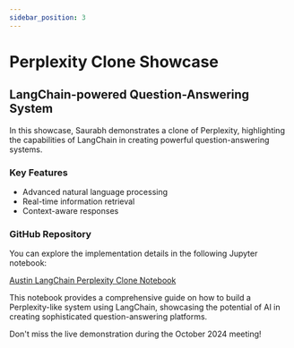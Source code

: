 ```yaml
---
sidebar_position: 3
---
```


# Perplexity Clone Showcase

## LangChain-powered Question-Answering System

In this showcase, Saurabh demonstrates a clone of Perplexity, highlighting the capabilities of LangChain in creating powerful question-answering systems.

### Key Features

- Advanced natural language processing
- Real-time information retrieval
- Context-aware responses

### GitHub Repository

You can explore the implementation details in the following Jupyter notebook:

[Austin LangChain Perplexity Clone Notebook](https://github.com/aimug-org/austin_langchain/blob/main/labs/LangChain_110/Austin_LangChain_Perpexity_Clone.ipynb)

This notebook provides a comprehensive guide on how to build a Perplexity-like system using LangChain, showcasing the potential of AI in creating sophisticated question-answering platforms.

Don't miss the live demonstration during the October 2024 meeting!